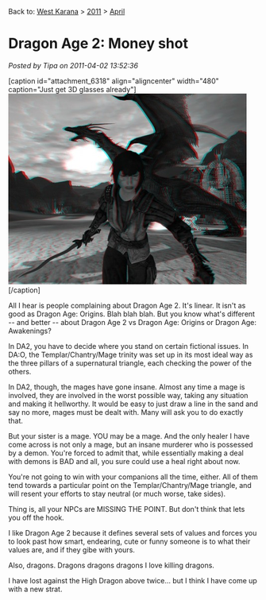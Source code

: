 Back to: [West Karana](/posts/westkarana.md) > [2011](/posts/2011/westkarana.md) > [April](./westkarana.md)
# Dragon Age 2: Money shot

*Posted by Tipa on 2011-04-02 13:52:36*

[caption id="attachment\_6318" align="aligncenter" width="480" caption="Just get 3D glasses already"][![](../../../uploads/2011/04/da23d-480x384.jpg "Just get 3D glasses already")](../../../uploads/2011/04/da23d.jpg)[/caption]

All I hear is people complaining about Dragon Age 2. It's linear. It isn't as good as Dragon Age: Origins. Blah blah blah. But you know what's different -- and better -- about Dragon Age 2 vs Dragon Age: Origins or Dragon Age: Awakenings?

In DA2, you have to decide where you stand on certain fictional issues. In DA:O, the Templar/Chantry/Mage trinity was set up in its most ideal way as the three pillars of a supernatural triangle, each checking the power of the others.

In DA2, though, the mages have gone insane. Almost any time a mage is involved, they are involved in the worst possible way, taking any situation and making it hellworthy. It would be easy to just draw a line in the sand and say no more, mages must be dealt with. Many will ask you to do exactly that.

But your sister is a mage. YOU may be a mage. And the only healer I have come across is not only a mage, but an insane murderer who is possessed by a demon. You're forced to admit that, while essentially making a deal with demons is BAD and all, you sure could use a heal right about now.

You're not going to win with your companions all the time, either. All of them tend towards a particular point on the Templar/Chantry/Mage triangle, and will resent your efforts to stay neutral (or much worse, take sides).

Thing is, all your NPCs are MISSING THE POINT. But don't think that lets you off the hook.

I like Dragon Age 2 because it defines several sets of values and forces you to look past how smart, endearing, cute or funny someone is to what their values are, and if they gibe with yours.

Also, dragons. Dragons dragons dragons I love killing dragons.

I have lost against the High Dragon above twice... but I think I have come up with a new strat.


